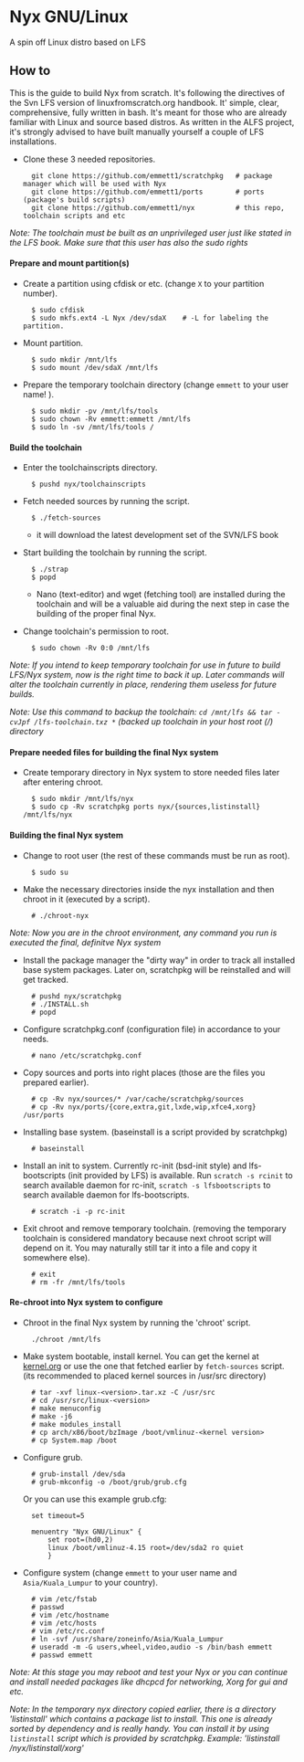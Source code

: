 # Nyx GNU/Linux
A spin off Linux distro based on LFS

## How to
This is the guide to build Nyx from scratch. It's following the directives of the Svn LFS version of linuxfromscratch.org handbook. It' simple, clear, comprehensive, fully written in bash. It's meant for those who are already familiar 
with Linux and source based distros. As written in the ALFS project, it's strongly advised to have built manually yourself a couple
of LFS installations. 

* Clone these 3 needed repositories.

		git clone https://github.com/emmett1/scratchpkg   # package manager which will be used with Nyx
		git clone https://github.com/emmett1/ports        # ports (package's build scripts)
		git clone https://github.com/emmett1/nyx          # this repo, toolchain scripts and etc

*Note: The toolchain must be built as an unprivileged user just like stated in the LFS book. Make sure that this user has also the sudo rights*

#### Prepare and mount partition(s)

* Create a partition using cfdisk or etc. (change `X` to your partition number).

		$ sudo cfdisk
		$ sudo mkfs.ext4 -L Nyx /dev/sdaX    # -L for labeling the partition.
		
* Mount partition.

		$ sudo mkdir /mnt/lfs
		$ sudo mount /dev/sdaX /mnt/lfs
		
 		

* Prepare the temporary toolchain directory (change `emmett` to your user name! ).

		$ sudo mkdir -pv /mnt/lfs/tools
		$ sudo chown -Rv emmett:emmett /mnt/lfs
		$ sudo ln -sv /mnt/lfs/tools /

#### Build the toolchain

* Enter the toolchainscripts directory.

		$ pushd nyx/toolchainscripts
		
* Fetch needed sources by running the script. 

		$ ./fetch-sources
		
   - it will download the latest development set of the SVN/LFS book		
* Start building the toolchain by running the script.

		$ ./strap
		$ popd
   - Nano (text-editor) and wget (fetching tool) are installed during the toolchain and will be a valuable aid during 
    the next step in case the building of the proper final Nyx.
    
* Change toolchain's permission to root.

		$ sudo chown -Rv 0:0 /mnt/lfs
		
*Note: If you intend to keep temporary toolchain for use in future to build LFS/Nyx system, now is the right time to back it up. Later commands will alter the toolchain currently in place, rendering them useless for future builds.*

*Note: Use this command to backup the toolchain: `cd /mnt/lfs && tar -cvJpf /lfs-toolchain.txz *` (backed up toolchain in your host root (/) directory*

#### Prepare needed files for building the final Nyx system

* Create temporary directory in Nyx system to store needed files later after entering chroot.

		$ sudo mkdir /mnt/lfs/nyx
		$ sudo cp -Rv scratchpkg ports nyx/{sources,listinstall} /mnt/lfs/nyx

#### Building the final Nyx system

* Change to root user (the rest of these commands must be run as root).

		$ sudo su

* Make the necessary directories inside the nyx installation and then chroot in it (executed by a script).

		# ./chroot-nyx
		
*Note: Now you are in the chroot environment, any command you run is executed the final, definitve Nyx system*

* Install the package manager the "dirty way" in order to track all installed base system packages. Later on, scratchpkg will be reinstalled and will get tracked. 

		# pushd nyx/scratchpkg
		# ./INSTALL.sh
		# popd

* Configure scratchpkg.conf (configuration file) in accordance to your needs.

		# nano /etc/scratchpkg.conf

* Copy sources and ports into right places (those are the files you prepared earlier).

		# cp -Rv nyx/sources/* /var/cache/scratchpkg/sources
		# cp -Rv nyx/ports/{core,extra,git,lxde,wip,xfce4,xorg} /usr/ports

* Installing base system. (baseinstall is a script provided by scratchpkg)
	
		# baseinstall

* Install an init to system. Currently rc-init (bsd-init style) and lfs-bootscripts (init provided by LFS) is available. Run `scratch -s rcinit` to search available daemon for rc-init, `scratch -s lfsbootscripts` to search available daemon for lfs-bootscripts.

		# scratch -i -p rc-init

* Exit chroot and remove temporary toolchain. (removing the temporary toolchain is considered mandatory because next chroot script will depend on it. You may naturally still tar it into a file and copy it somewhere else).

		# exit
		# rm -fr /mnt/lfs/tools
		
#### Re-chroot into Nyx system to configure

* Chroot in the final Nyx system by running the 'chroot' script.

		./chroot /mnt/lfs

* Make system bootable, install kernel. You can get the kernel at [kernel.org](https://www.kernel.org/) or use the one that fetched earlier by `fetch-sources` script. (its recommended to placed kernel sources in /usr/src directory)

		# tar -xvf linux-<version>.tar.xz -C /usr/src
		# cd /usr/src/linux-<version>
		# make menuconfig
		# make -j6
		# make modules_install
		# cp arch/x86/boot/bzImage /boot/vmlinuz-<kernel version>
		# cp System.map /boot

* Configure grub.

		# grub-install /dev/sda
		# grub-mkconfig -o /boot/grub/grub.cfg
		
  Or you can use this example grub.cfg:

		set timeout=5

		menuentry "Nyx GNU/Linux" {
			set root=(hd0,2)
			linux /boot/vmlinuz-4.15 root=/dev/sda2 ro quiet
			}

* Configure system (change `emmett` to your user name and `Asia/Kuala_Lumpur` to your country).

		# vim /etc/fstab
		# passwd
		# vim /etc/hostname
		# vim /etc/hosts
		# vim /etc/rc.conf
		# ln -svf /usr/share/zoneinfo/Asia/Kuala_Lumpur
		# useradd -m -G users,wheel,video,audio -s /bin/bash emmett
		# passwd emmett
		
*Note: At this stage you may reboot and  test your Nyx or you can continue and install needed packages like dhcpcd for networking, Xorg for gui and etc.*

*Note: In the temporary nyx directory copied earlier, there is  a directory 'listinstall' which contains a  package list to install. This one is already sorted by dependency and is really handy. You can install it by using `listinstall` script which is provided by scratchpkg. Example: 'listinstall /nyx/listinstall/xorg'*
